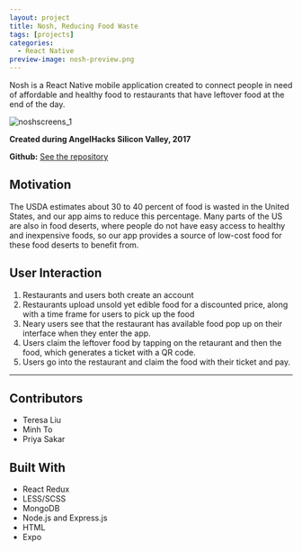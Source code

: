 ```yaml
---
layout: project
title: Nosh, Reducing Food Waste
tags: [projects]
categories:
  - React Native
preview-image: nosh-preview.png
---
```


Nosh is a React Native mobile application created to connect people in need of affordable and healthy food to restaurants that have leftover food at the end of the day. <!--more-->

![noshscreens_1](https://user-images.githubusercontent.com/22362476/29253597-42c1b3bc-8036-11e7-8d89-78db006e2c1e.png)

**Created during AngelHacks Silicon Valley, 2017**

**Github:** [See the repository](https://github.com/teresaliu20/angelhacks-2017/blob/master/README.md)

## Motivation
The USDA estimates about 30 to 40 percent of food is wasted in the United States, and our app aims to reduce this percentage. Many parts of the US are also in food deserts, where people do not have easy access to healthy and inexpensive foods, so our app provides a source of low-cost food for these food deserts to benefit from.

## User Interaction
1. Restaurants and users both create an account
2. Restaurants upload unsold yet edible food for a discounted price, along with a time frame for users to pick up the food
3. Neary users see that the restaurant has available food pop up on their interface when they enter the app.
4. Users claim the leftover food by tapping on the retaurant and then the food, which generates a ticket with a QR code.
5. Users go into the restaurant and claim the food with their ticket and pay.

---
## Contributors
- Teresa Liu
- Minh To
- Priya Sakar

## Built With
- React Redux
- LESS/SCSS
- MongoDB
- Node.js and Express.js
- HTML
- Expo